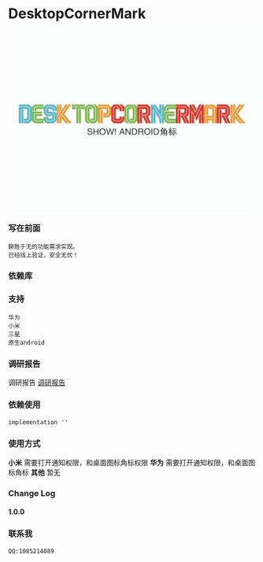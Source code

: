 # DesktopCornerMark

![Image text](https://github.com/nuonuoOkami/images/blob/main/DesktopCornerMark.png)

### 写在前面

    聊胜于无的功能需求实现。
    已经线上验证，安全无忧！

### 依赖库

### 支持

    华为
    小米
    三星
    原生android

### 调研报告

调研报告 [调研报告](https://www.jianshu.com/p/b09c0a1fb540)

### 依赖使用

    implementation ''

### 使用方式

**小米**
    需要打开通知权限，和桌面图标角标权限
**华为**
    需要打开通知权限，和桌面图标角标
**其他**
    暂无

### Change Log

#### 1.0.0

### 联系我

    QQ:1085214089
    
    
    

